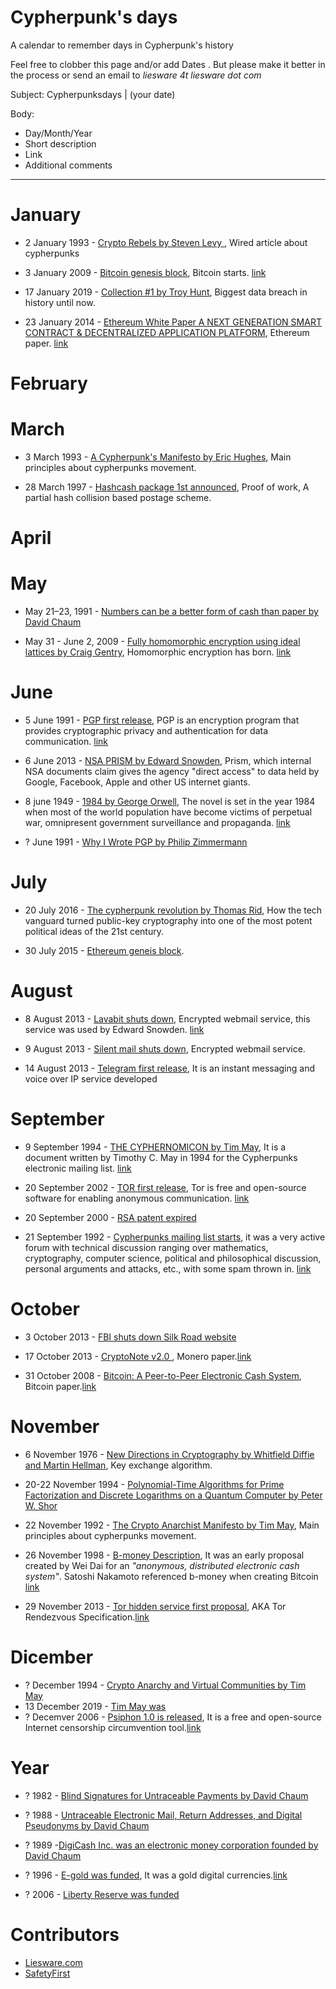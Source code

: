 # Cypherpunk's days
A calendar to remember days in Cypherpunk's  history

Feel free to clobber this page and/or add Dates . But please make it better in the process or send an email to _liesware 4t liesware dot com_

Subject: Cypherpunksdays | (your date)

Body:
* Day/Month/Year 
* Short description
* Link
* Additional comments

***

# January
* 2 January 1993 - [Crypto Rebels by Steven Levy ](https://www.wired.com/1993/02/crypto-rebels/), Wired article about cypherpunks

* 3 January 2009 - [Bitcoin genesis block](https://blockexplorer.com/block/000000000019d6689c085ae165831e934ff763ae46a2a6c172b3f1b60a8ce26f), Bitcoin starts. [link](https://www.wired.com/2011/11/mf-bitcoin/)

* 17 January 2019 - [Collection #1 by Troy Hunt](https://www.troyhunt.com/the-773-million-record-collection-1-data-reach/), Biggest data breach in history until now.

* 23 January 2014 - [Ethereum White Paper A NEXT GENERATION SMART CONTRACT & DECENTRALIZED APPLICATION PLATFORM](https://www.weusecoins.com/assets/pdf/library/Ethereum_white_paper-a_next_generation_smart_contract_and_decentralized_application_platform-vitalik-buterin.pdf), Ethereum paper. [link](https://blog.ethereum.org/2014/01/23/ethereum-now-going-public/)

# February

# March
* 3 March 1993 - [A Cypherpunk's Manifesto by  Eric Hughes](https://www.activism.net/cypherpunk/manifesto.html), Main principles 
about cypherpunks movement.

* 28 March 1997 - [Hashcash package 1st announced](http://www.hashcash.org/papers/announce.txt), Proof of work, A partial hash 
collision based postage scheme.

# April

# May
* May 21–23, 1991 - [Numbers can be a better form of cash than paper by David Chaum](https://link.springer.com/chapter/10.1007%2F3-540-57341-0_61)  

* May 31 - June 2, 2009 - [Fully homomorphic encryption using ideal lattices by Craig Gentry](https://www.cs.cmu.edu/~odonnell/hits09/gentry-homomorphic-encryption.pdf), Homomorphic encryption has born. [link](http://homomorphicencryption.org/)

# June
* 5 June 1991 - [PGP first release](https://www.philzimmermann.com/EN/news/PGP_10thAnniversary.html),  PGP is an encryption 
program that provides cryptographic privacy and authentication for data communication. [link](https://en.wikipedia.org/wiki/Pretty_Good_Privacy)

* 6 June 2013 - [NSA PRISM by Edward Snowden](https://www.theguardian.com/world/2013/jun/23/edward-snowden-nsa-files-timeline), 
Prism, which internal NSA documents claim gives the agency "direct access" to data held by Google, Facebook, Apple and other US 
internet giants. 

* 8 june 1949 - [1984 by George Orwell](http://gutenberg.net.au/ebooks01/0100021.txt), The novel is set in the year 1984 when 
most of the world population have become victims of perpetual war, omnipresent government surveillance and propaganda. [link](https://en.wikipedia.org/wiki/Nineteen_Eighty-Four)

* ? June 1991 - [Why I Wrote PGP by Philip Zimmermann](https://www.philzimmermann.com/EN/essays/WhyIWrotePGP.html)

# July
* 20 July 2016 - [The cypherpunk revolution by Thomas Rid](http://projects.csmonitor.com/cypherpunk), 
How the tech vanguard turned public-key cryptography into one of the most potent political ideas of the 21st century.

* 30 July 2015 - [Ethereum geneis block](https://etherscan.io/block/0).

# August
* 8 August 2013 - [Lavabit shuts down](https://web.archive.org/web/20130809031439/https://lavabit.com/),  Encrypted webmail 
service, this service was used by Edward Snowden. [link](https://www.forbes.com/sites/kashmirhill/2013/08/08/email-company-reportedly-used-by-edward-snowden-shuts-down-rather-than-hand-data-over-to-feds/)

* 9 August 2013 - [Silent mail shuts down](https://www.forbes.com/sites/parmyolson/2013/08/09/encryption-app-silent-circle-shuts-down-e-mail-service-to-prevent-spying/), Encrypted webmail service.

* 14 August 2013 - [Telegram first release](https://telegram.org/faq#q-how-old-is-telegram), It is an instant messaging and voice 
over IP service developed

# September
* 9 September 1994 - [THE CYPHERNOMICON by Tim May](https://nakamotoinstitute.org/static/docs/cyphernomicon.txt), It is a 
document written by Timothy  C. May in 1994 for the Cypherpunks electronic mailing list. [link](https://en.wikipedia.org/wiki/Cyphernomicon)

* 20 September 2002 - [TOR first release](http://archives.seul.org/or/dev/Sep-2002/msg00019.html), Tor is free and open-source 
software for enabling anonymous communication. [link](https://en.wikipedia.org/wiki/Tor_(anonymity_network))

* 20 September 2000 - [RSA patent expired](https://patents.google.com/patent/US4405829)

* 21 September 1992 - [Cypherpunks mailing list starts](https://cypherpunks.venona.com/raw/cyp-1992.txt), it was a very active 
forum with technical discussion ranging over mathematics, cryptography, computer science, political and philosophical discussion, 
personal arguments and attacks, etc., with some spam thrown in. [link](https://cryptoanarchy.wiki/getting-started/what-is-the-cypherpunks-mailing-list)

# October
* 3 October 2013 - [FBI shuts down Silk Road website](https://www.bbc.com/news/av/technology-24378137/fbi-shuts-down-silk-road-website)

* 17 October 2013 - [CryptoNote v2.0 ](https://lab.getmonero.org/pubs/whitepaper.pdf), Monero paper.[link](https://www.wired.com/2017/01/monero-drug-dealers-cryptocurrency-choice-fire/)

* 31 October 2008 - [Bitcoin: A Peer-to-Peer Electronic Cash System](https://nakamotoinstitute.org/bitcoin/), Bitcoin paper.[link](https://en.wikipedia.org/wiki/Bitcoin) 


# November
* 6 November 1976 - [New  Directions  in  Cryptography by  Whitfield Diffie and Martin Hellman](https://ee.stanford.edu/%7Ehellman/publications/24.pdf), Key exchange algorithm.

* 20-22 November 1994 - [Polynomial-Time Algorithms for Prime Factorization and Discrete Logarithms on a Quantum Computer by Peter W. Shor](https://arxiv.org/abs/quant-ph/9508027v2)

* 22 November 1992 - [The Crypto Anarchist Manifesto by Tim May](https://www.activism.net/cypherpunk/crypto-anarchy.html), Main principles about cypherpunks movement.

* 26 November 1998 - [B-money Description](http://www.weidai.com/bmoney.txt), It was an early proposal created by Wei Dai for an 
_"anonymous, distributed electronic cash system"_. Satoshi Nakamoto referenced b-money when creating Bitcoin  [link](https://cypherpunks.venona.com/date/1998/11/msg00941.html)

* 29 November 2013 - [Tor hidden service first proposal](https://gitweb.torproject.org/torspec.git/tree/rend-spec-v3.txt), AKA Tor Rendezvous Specification.[link](https://www.torproject.org/docs/onion-services.html.en)

# Dicember
* ? December 1994 - [Crypto Anarchy and Virtual Communities by Tim May](https://nakamotoinstitute.org/virtual-communities/)
* 13 December 2019 - [Tim May was](https://www.nytimes.com/2018/12/21/obituaries/timothy-c-may-dead.html)
* ? Decemver 2006 - [Psiphon 1.0 is released](https://psiphon.onl/#), It  is a free and open-source Internet censorship 
circumvention tool.[link](https://psiphon.ca/en/about.html)

# Year

* ? 1982  - [Blind Signatures for Untraceable Payments by David Chaum](https://nakamotoinstitute.org/literature/blind-signatures/)

* ? 1988 - [Untraceable Electronic Mail, Return Addresses, and Digital Pseudonyms by David Chaum](https://nakamotoinstitute.org/authors/david-chaum/)

* ? 1989 -[DigiCash Inc. was an electronic money corporation founded by David Chaum](https://web.archive.org/web/19961102102838/http://digicash.com/)

* ? 1996 - [E-gold was funded](https://blog.e-gold.com/), It was a gold digital currencies.[link](https://en.bitcoin.it/wiki/E-gold) 

* ? 2006 - [Liberty Reserve was funded](https://web.archive.org/web/20080801000000*/libertyreserve.com)

# Contributors

* [Liesware.com](https://coherence.liesware.com/)
* [SafetyFirst](https://twitter.com/mononokeSnow)
